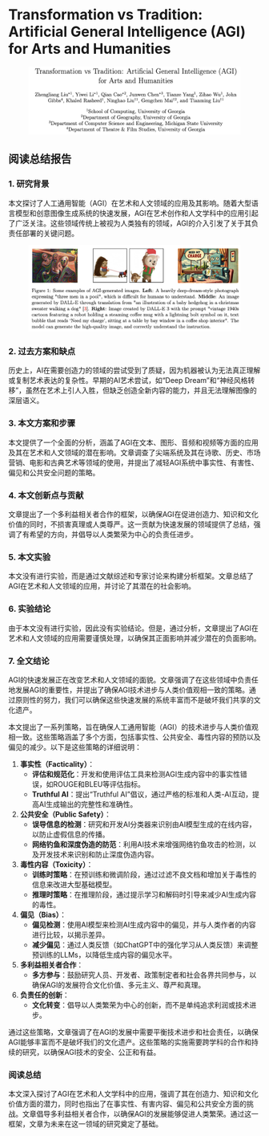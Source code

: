 # Transformation vs Tradition: Artificial General Intelligence (AGI) for Arts and Humanities

<figure><img src="../.gitbook/assets/image (8) (1) (1) (1) (1) (1) (1) (1) (1) (1) (1) (1) (1) (1) (1) (1) (1) (1).png" alt=""><figcaption></figcaption></figure>

## 阅读总结报告

### 1. 研究背景

本文探讨了人工通用智能（AGI）在艺术和人文领域的应用及其影响。随着大型语言模型和创意图像生成系统的快速发展，AGI在艺术创作和人文学科中的应用引起了广泛关注。这些领域传统上被视为人类独有的领域，AGI的介入引发了关于其负责任部署的关键问题。

<figure><img src="../.gitbook/assets/image (9) (1) (1) (1) (1) (1) (1) (1) (1) (1) (1) (1) (1) (1) (1) (1).png" alt=""><figcaption></figcaption></figure>

### 2. 过去方案和缺点

历史上，AI在需要创造力的领域的尝试受到了质疑，因为机器被认为无法真正理解或复制艺术表达的复杂性。早期的AI艺术尝试，如“Deep Dream”和“神经风格转移”，虽然在艺术上引人入胜，但缺乏创造全新内容的能力，并且无法理解图像的深层语义。

### 3. 本文方案和步骤

本文提供了一个全面的分析，涵盖了AGI在文本、图形、音频和视频等方面的应用及其在艺术和人文领域的潜在影响。文章调查了尖端系统及其在诗歌、历史、市场营销、电影和古典艺术等领域的使用，并提出了减轻AGI系统中事实性、有害性、偏见和公共安全问题的策略。

### 4. 本文创新点与贡献

文章提出了一个多利益相关者合作的框架，以确保AGI在促进创造力、知识和文化价值的同时，不损害真理或人类尊严。这一贡献为快速发展的领域提供了总结，强调了有希望的方向，并倡导以人类繁荣为中心的负责任进步。

### 5. 本文实验

本文没有进行实验，而是通过文献综述和专家讨论来构建分析框架。文章总结了AGI在艺术和人文领域的应用，并讨论了其潜在的社会影响。

### 6. 实验结论

由于本文没有进行实验，因此没有实验结论。但是，通过分析，文章提出了AGI在艺术和人文领域的应用需要谨慎处理，以确保其正面影响并减少潜在的负面影响。

### 7. 全文结论

AGI的快速发展正在改变艺术和人文领域的面貌。文章强调了在这些领域中负责任地发展AGI的重要性，并提出了确保AGI技术进步与人类价值观相一致的策略。通过原则性的努力，我们可以确保这些快速发展的系统丰富而不是破坏我们共享的文化遗产。



本文提出了一系列策略，旨在确保人工通用智能（AGI）的技术进步与人类价值观相一致。这些策略涵盖了多个方面，包括事实性、公共安全、毒性内容的预防以及偏见的减少。以下是这些策略的详细说明：

1. **事实性（Facticality）**：
   * **评估和规范化**：开发和使用评估工具来检测AGI生成内容中的事实性错误，如ROUGE和BLEU等评估指标。
   * **Truthful AI**：提出“Truthful AI”倡议，通过严格的标准和人类-AI互动，提高AI生成输出的完整性和准确性。
2. **公共安全（Public Safety）**：
   * **误导信息的检测**：研究和开发AI分类器来识别由AI模型生成的在线内容，以防止虚假信息的传播。
   * **网络钓鱼和深度伪造的防范**：利用AI技术来增强网络钓鱼攻击的检测，以及开发技术来识别和防止深度伪造内容。
3. **毒性内容（Toxicity）**：
   * **训练时策略**：在预训练和微调阶段，通过过滤不良文档和增加关于毒性的信息来改进大型基础模型。
   * **推理时策略**：在推理阶段，通过提示学习和解码时引导来减少AI生成内容的毒性。
4. **偏见（Bias）**：
   * **偏见检测**：使用AI模型来检测AI生成内容中的偏见，并与人类作者的内容进行比较，以揭示差异。
   * **减少偏见**：通过人类反馈（如ChatGPT中的强化学习从人类反馈）来调整预训练的LLMs，以降低生成内容的偏见水平。
5. **多利益相关者合作**：
   * **多方参与**：鼓励研究人员、开发者、政策制定者和社会各界共同参与，以确保AGI的发展符合文化价值、多元主义、尊严和真理。
6. **负责任的创新**：
   * **文化转变**：倡导以人类繁荣为中心的创新，而不是单纯追求利润或技术进步。

通过这些策略，文章强调了在AGI的发展中需要平衡技术进步和社会责任，以确保AGI能够丰富而不是破坏我们的文化遗产。这些策略的实施需要跨学科的合作和持续的研究，以确保AGI技术的安全、公正和有益。





### 阅读总结

本文深入探讨了AGI在艺术和人文学科中的应用，强调了其在创造力、知识和文化价值方面的潜力，同时也指出了在事实性、有害内容、偏见和公共安全方面的挑战。文章倡导多利益相关者合作，以确保AGI的发展能够促进人类繁荣。通过这一框架，文章为未来在这一领域的研究奠定了基础。
